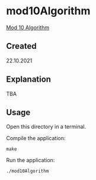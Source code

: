 # mod10Algorithm
[Mod 10 Algorithm](https://edabit.com/challenge/dcPJS9rwjfvtXyM2d)

## Created
22.10.2021

## Explanation
TBA

## Usage
Open this directory in a terminal.

Compile the application:

```
make
```

Run the application:

```
./mod10Algorithm
```
